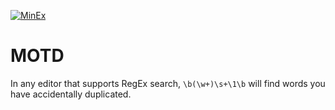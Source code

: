 [![MinEx](../files/Images/banner.gif)](2.Working_Papers/MinimalExperiments.html)

# MOTD
In any editor that supports RegEx search, `\b(\w+)\s+\1\b` will find words you have accidentally duplicated.
